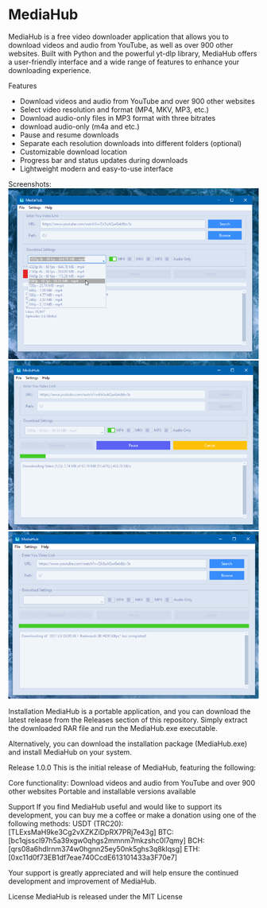 # MediaHub
MediaHub is a free video downloader application that allows you to download videos and audio from YouTube, as well as over 900 other websites. Built with Python and the powerful yt-dlp library, MediaHub offers a user-friendly interface and a wide range of features to enhance your downloading experience.


Features
- Download videos and audio from YouTube and over 900 other websites
- Select video resolution and format (MP4, MKV, MP3, etc.)
- Download audio-only files in MP3 format with three bitrates
- download audio-only (m4a and etc.)
- Pause and resume downloads
- Separate each resolution downloads into different folders (optional)
- Customizable download location
- Progress bar and status updates during downloads
- Lightweight modern and easy-to-use interface

Screenshots:
![Alt text](screenshots/main.png?raw=true "Main")
![Alt text](screenshots/downloading.png?raw=true "Main")
![Alt text](screenshots/complete.png?raw=true "Main")


Installation
MediaHub is a portable application, and you can download the latest release from the Releases section of this repository. Simply extract the downloaded RAR file and run the MediaHub.exe executable.

Alternatively, you can download the installation package (MediaHub.exe) and install MediaHub on your system.

Release 1.0.0
This is the initial release of MediaHub, featuring the following:

Core functionality: Download videos and audio from YouTube and over 900 other websites
Portable and installable versions available

Support
If you find MediaHub useful and would like to support its development, you can buy me a coffee or make a donation using one of the following methods:
USDT (TRC20): [TLExsMaH9ke3Cg2vXZKZiDpRX7PRj7e43g]
BTC: [bc1qjsscl97h5a39xgw0qhgs2mmnm7mkzshc0l7qmy]
BCH: [qrs08a6hdlrnm374w0hgnn25ey50nk5ghs3q8klqsg]
ETH: [0xc11d0f73EB1df7eae740CcdE613101433a3F70e7]

Your support is greatly appreciated and will help ensure the continued development and improvement of MediaHub.

License
MediaHub is released under the MIT License

